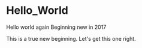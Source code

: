 # Hello_World
Hello world again
Beginning new in 2017

This is a true new beginning.  Let's get this one right. 

